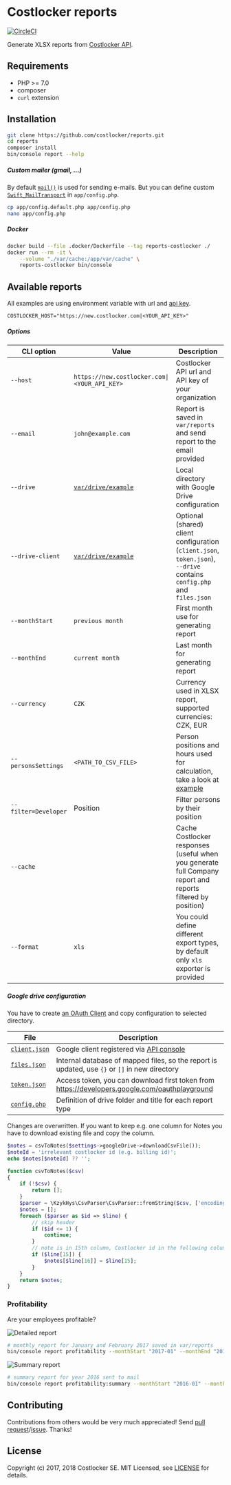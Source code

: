 
# Costlocker reports

[![CircleCI](https://circleci.com/gh/costlocker/reports/tree/master.svg?style=svg&circle-token=6a72d2fe098452b9b7113b830c035045e58e65d7)](https://circleci.com/gh/costlocker/reports/tree/master)

Generate XLSX reports from [Costlocker API](http://docs.costlocker.apiary.io/).

## Requirements

- PHP >= 7.0
- composer
- `curl` extension

## Installation

```bash
git clone https://github.com/costlocker/reports.git
cd reports
composer install
bin/console report --help
```

##### Custom mailer (gmail, ...)

By default [`mail()`](http://swiftmailer.org/docs/sending.html#using-the-mail-transport)
is used for sending e-mails. But you can define custom 
[`Swift_MailTransport`](http://swiftmailer.org/docs/sending.html#) in `app/config.php`.

```bash
cp app/config.default.php app/config.php
nano app/config.php
```

##### Docker

```bash
docker build --file .docker/Dockerfile --tag reports-costlocker ./
docker run --rm -it \
    --volume "./var/cache:/app/var/cache" \
    reports-costlocker bin/console
```

## Available reports

All examples are using environment variable with url and 
[api key](http://docs.costlocker.apiary.io/#reference/0/authentication/personal-access-token).

```
COSTLOCKER_HOST="https://new.costlocker.com|<YOUR_API_KEY>"
```

##### Options

| CLI option | Value | Description |
| ---------- | ------------- | ----------- |
| `--host` | `https://new.costlocker.com\|<YOUR_API_KEY>` | Costlocker API url and API key of your organization |
| `--email` | `john@example.com` | Report is saved in `var/reports` and send report to the email provided |
| `--drive` | [`var/drive/example`](/var/drive/example) | Local directory with Google Drive configuration |
| `--drive-client` | [`var/drive/example`](/var/drive/example) | Optional (shared) client configuration (`client.json`, `token.json`), `--drive` contains `config.php` and `files.json` |
| `--monthStart` | `previous month` | First month use for generating report |
| `--monthEnd` | `current month` | Last month for generating report |
| `--currency` | `CZK` | Currency used in XLSX report, supported currencies: CZK, EUR |
| `--personsSettings` | `<PATH_TO_CSV_FILE>` | Person positions and hours used for calculation, take a look at [example](/tests/fixtures/persons.csv) |
| `--filter=Developer` | Position | Filter persons by their position |
| `--cache` | | Cache Costlocker responses (useful when you generate full Company report and reports filtered by position) |
| `--format` | `xls` | You could define different export types, by default only `xls` exporter is provided |

##### Google drive configuration

You have to create [an OAuth Client](https://stackoverflow.com/a/19766913) and copy configuration to selected directory.

| File | Description |
| ---- | ------------|
| [`client.json`](/var/drive/example/client.json) | Google client registered via [API console](https://stackoverflow.com/a/19766913) |
| [`files.json`](/var/drive/example/files.json) | Internal database of mapped files, so the report is updated, use `{}` or `[]` in new directory |
| [`token.json`](/var/drive/example/token.json) | Access token, you can download first token from https://developers.google.com/oauthplayground |
| [`config.php`](/var/drive/example/config.php) | Definition of drive folder and title for each report type |

Changes are overwritten. If you want to keep e.g. one column for Notes you have to
download existing file and copy the column.

```php
$notes = csvToNotes($settings->googleDrive->downloadCsvFile());
$noteId = 'irrelevant costlocker id (e.g. billing id)';
echo $notes[$noteId] ?? '';

function csvToNotes($csv)
{
    if (!$csv) {
        return [];
    }
    $parser = \KzykHys\CsvParser\CsvParser::fromString($csv, ['encoding' => 'utf-8']);
    $notes = [];
    foreach ($parser as $id => $line) {
        // skip header
        if ($id <= 1) {
            continue;
        }
        // note is in 15th column, Costlocker id in the following column
        if ($line[15]) {
            $notes[$line[16]] = $line[15];
        }
    }
    return $notes;
}
```

### Profitability

Are your employees profitable? 

![Detailed report](https://cloud.githubusercontent.com/assets/7994022/24850859/f8818d2a-1dd1-11e7-91fa-9af4006e22e7.png)

```bash
# monthly report for January and February 2017 saved in var/reports
bin/console report profitability --monthStart "2017-01" --monthEnd "2017-03" --host $COSTLOCKER_HOST --email "save"
```

![Summary report](https://cloud.githubusercontent.com/assets/7994022/23854171/807855a8-07f0-11e7-98b1-32ec70ca4d02.png)

```bash
# summary report for year 2016 sent to mail
bin/console report profitability:summary --monthStart "2016-01" --monthEnd "2016-12" --host $COSTLOCKER_HOST --personsSettings tests/fixtures/persons.csv --email "john@example.com"
```

## Contributing

Contributions from others would be very much appreciated! Send 
[pull request](https://github.com/costlocker/reports/pulls)/[issue](https://github.com/costlocker/reports/issues). Thanks!

## License

Copyright (c) 2017, 2018 Costlocker SE. MIT Licensed,
see [LICENSE](/LICENSE) for details.
